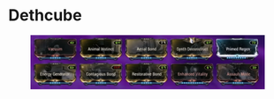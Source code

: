 # Dethcube

<figure><img src=".gitbook/assets/image (7).png" alt=""><figcaption></figcaption></figure>
